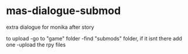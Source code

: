 # mas-dialogue-submod
extra dialogue for monika after story

to upload
-go to "game" folder
-find "submods" folder, if it isnt there add one
-upload the rpy files
